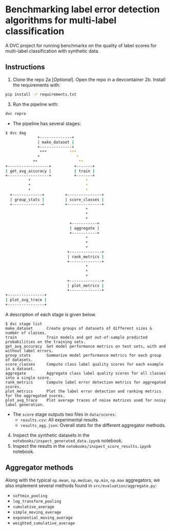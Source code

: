 # Benchmarking label error detection algorithms for multi-label classification

A DVC project for running benchmarks on the quality of label scores for multi-label classification with synthetic data.

## Instructions

1. Clone the repo
2a [*Optional*]. Open the repo in a devcontainer
2b. Install the requirements with:
```bash
pip install -r requirements.txt
```
3. Run the pipeline with:

```bash
dvc repro
```

  - The pipeline has several stages:
  
  ```bash
  $ dvc dag
                +--------------+               
                | make_dataset |               
                +--------------+               
                 ***          ***              
                *                *             
              **                  **           
  +------------------+          +-------+      
  | get_avg_accuracy |          | train |      
  +------------------+          +-------+      
            *                        *         
            *                        *         
            *                        *         
    +-------------+         +---------------+  
    | group_stats |         | score_classes |  
    +-------------+         +---------------+  
                                     *         
                                     *         
                                     *         
                              +-----------+    
                              | aggregate |    
                              +-----------+    
                                     *         
                                     *         
                                     *         
                             +--------------+  
                             | rank_metrics |  
                             +--------------+  
                                     *         
                                     *         
                                     *         
                             +--------------+  
                             | plot_metrics |  
                             +--------------+  
  +----------------+ 
  | plot_avg_trace | 
  +----------------+ 
  ```

  A description of each stage is given below.
  ```
  $ dvc stage list
  make_dataset      Create groups of datasets of different sizes & number of classes.
  train             Train models and get out-of-sample predicted probabilities on the training sets.
  get_avg_accuracy  Get model performance metrics on test sets, with and without label errors.
  group_stats       Summarize model performance metrics for each group of datasets.
  score_classes     Compute class label quality scores for each example in a dataset.
  aggregate         Aggregate class label quality scores for all classes into a single score.
  rank_metrics      Compute label error detection metrics for aggregated scores.
  plot_metrics      Plot the label error detection and ranking metrics for the aggregated scores.
  plot_avg_trace    Plot average traces of noise matrices used for noisy label generation.
  ```
    
  - The `score` stage outputs two files in `data/scores`:
    - `results.csv`: All experimental results
    - `results_agg.json`: Overall stats for the different aggregator methods.

4. Inspect the synthetic datasets in the `notebooks/inspect_generated_data.ipynb` notebook.
5. Inspect the results in the `notebooks/inspect_score_results.ipynb` notebook.

## Aggregator methods

Along with the typical `np.mean`, `np.median`, `np.min`, `np.max` aggregators, we also implement several methods found in `src/evaluation/aggregate.py`:

- `softmin_pooling`
- `log_transform_pooling`
- `cumulative_average`
- `simple_moving_average`
- `exponential_moving_average`
- `weighted_cumulative_average`